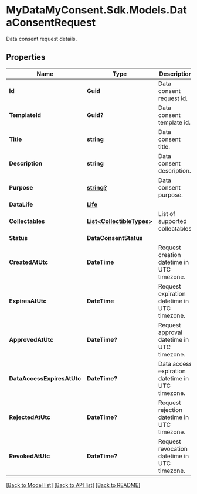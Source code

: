 # MyDataMyConsent.Sdk.Models.DataConsentRequest
Data consent request details.

## Properties

Name | Type | Description | Notes
------------ | ------------- | ------------- | -------------
**Id** | **Guid** | Data consent request id. | 
**TemplateId** | **Guid?** | Data consent template id. | [optional] 
**Title** | **string** | Data consent title. | 
**Description** | **string** | Data consent description. | 
**Purpose** | [**string?**](string?.md) | Data consent purpose. | [optional] 
**DataLife** | [**Life**](Life.md) |  | [optional] 
**Collectables** | [**List&lt;CollectibleTypes&gt;**](CollectibleTypes.md) | List of supported collectables. | 
**Status** | **DataConsentStatus** |  | 
**CreatedAtUtc** | **DateTime** | Request creation datetime in UTC timezone. | 
**ExpiresAtUtc** | **DateTime** | Request expiration datetime in UTC timezone. | 
**ApprovedAtUtc** | **DateTime?** | Request approval datetime in UTC timezone. | [optional] 
**DataAccessExpiresAtUtc** | **DateTime?** | Data access expiration datetime in UTC timezone. | [optional] 
**RejectedAtUtc** | **DateTime?** | Request rejection datetime in UTC timezone. | [optional] 
**RevokedAtUtc** | **DateTime?** | Request revocation datetime in UTC timezone. | [optional] 

[[Back to Model list]](../README.md#documentation-for-models) [[Back to API list]](../README.md#documentation-for-api-endpoints) [[Back to README]](../README.md)


